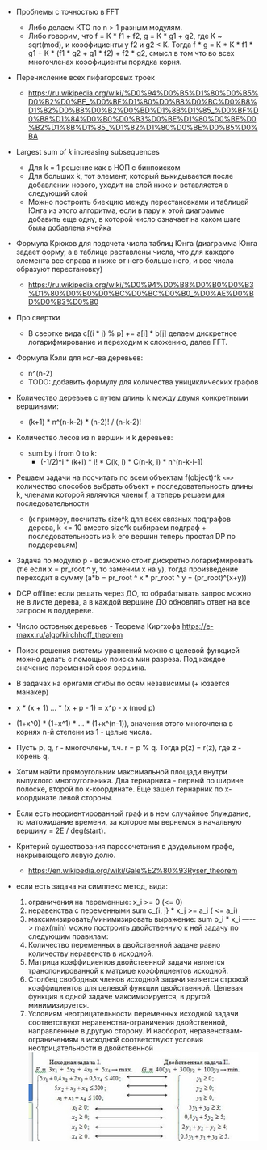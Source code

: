 - Проблемы с точностью в FFT
  - Либо делаем КТО по n > 1 разным модулям.
  - Либо говорим, что f = K * f1 + f2, g = K * g1 + g2, где K ~ sqrt(mod), и коэффициенты у f2 и g2 < K. Тогда f * g = K * K * f1 * g1 + K * (f1 * g2 + g1 * f2) + f2 * g2, смысл в том что во всех многочленах коэффициенты порядка корня.

- Перечисление всех пифагоровых троек
  - https://ru.wikipedia.org/wiki/%D0%94%D0%B5%D1%80%D0%B5%D0%B2%D0%BE_%D0%BF%D1%80%D0%B8%D0%BC%D0%B8%D1%82%D0%B8%D0%B2%D0%BD%D1%8B%D1%85_%D0%BF%D0%B8%D1%84%D0%B0%D0%B3%D0%BE%D1%80%D0%BE%D0%B2%D1%8B%D1%85_%D1%82%D1%80%D0%BE%D0%B5%D0%BA

- Largest sum of *k* increasing subsequences
  - Для k = 1 решение как в НОП с бинпоиском
  - Для больших k, тот элемент, который выкидывается после добавлении нового, уходит на слой ниже и вставляется в следующий слой
  - Можно построить биекцию между перестановками и таблицей Юнга из этого алгоритма, если в пару к этой диаграмме добавить еще одну, в которой число означает на каком шаге была добавлена ячейка

- Формула Крюков для подсчета числа таблиц Юнга (диаграмма Юнга задает форму, а в таблице раставлены числа, что для каждого элемента все справа и ниже от него больше него, и все числа образуют перестановку)
  - https://ru.wikipedia.org/wiki/%D0%94%D0%B8%D0%B0%D0%B3%D1%80%D0%B0%D0%BC%D0%BC%D0%B0_%D0%AE%D0%BD%D0%B3%D0%B0

- Про свертки
  - В свертке вида c[(i \* j) % p] += a[i] \* b[j] делаем дискретное логарифмирование и переходим к сложению, далее FFT.

- Формула Кэли для кол-ва деревьев:
  - n^(n-2)
  - TODO: добавить формулу для количества унициклических графов

- Количество деревьев с путем длины k между двумя конкретными вершинами:
  - (k+1) * n^(n-k-2) * (n-2)! / (n-k-2)! 

- Количество лесов из n вершин и k деревьев:
  - sum by i from 0 to k:
    - (-1/2)^i * (k+i) * i! * C(k, i) * C(n-k, i) * n^(n-k-i-1)

- Решаем задачи на посчитать по всем объектам f(object)^k `<=>` количество способов выбрать объект + последовательность длины k, членами которой являются члены f, а теперь решаем для последовательности
  - (к примеру, посчитать size^k для всех связных подграфов дерева, k <= 10 вместо size^k выбираем подграф + последовательность из k его вершин теперь простая DP по поддеревьям)

- Задача по модулю p - возможно стоит дискретно логарифмировать (т.е если x = pr_root ^ y, то заменим x на y), тогда произведение переходит в сумму (a*b = pr_root ^ x * pr_root ^ y = (pr_root)^(x+y))

- DCP offline: если решать через ДО, то обрабатывать запрос можно не в листе дерева, а в каждой вершине ДО обновлять ответ на все запросы в поддереве.

- Число остовных деревьев - Теорема Киргхофа  https://e-maxx.ru/algo/kirchhoff_theorem

- Поиск решения системы уравнений можно с целевой функцией можно делать с помощью поиска мин разреза. Под каждое значение переменной своя вершина.

- В задачах на оригами сгибы по осям независимы (+ юзается манакер)

- x * (x + 1) ... * (x + p - 1) = x^p - x (mod p)

- (1+x^0) * (1+x^1) * ... * (1+x^(n-1)), значения этого многочлена в корнях n-й степени из 1 - целые числа.

- Пусть p, q, r - многочлены, т.ч. r = p % q. Тогда p(z) = r(z), где z - корень q.

- Хотим найти прямоугольник максимальной площади внутри выпуклого многоугольника. Два тернарника - первый по ширине полоске, второй по x-координате. Еще зашел тернарник по x-координате левой стороны.

- Если есть неориентированный граф и в нем случайное блуждание, то матожидание времени, за которое мы вернемся в начальную вершину = 2E / deg(start).

- Критерий существования паросочетания в двудольном графе, накрывающего левую долю.
  - https://en.wikipedia.org/wiki/Gale%E2%80%93Ryser_theorem

- если есть задача на симплекс метод, вида:
  1) ограничения на переменные: x_i >= 0 (<= 0)
  2) неравенства с переменными sum c_{i, j} * x_j >= a_i ( <= a_i)
  3) максимизировать/минимизировать выражение: sum p_i * x_i —--> max(min)
  можно построить двойственную к ней задачу по следующим правилам:
  1) Количество переменных в двойственной задаче равно количеству неравенств в исходной.
  2) Матрица коэффициентов двойственной задачи является транспонированной к матрице коэффициентов исходной.
  3) Столбец свободных членов исходной задачи является строкой коэффициентов для целевой функции двойственной. Целевая функция в одной задаче максимизируется, в другой минимизируется.
  4) Условиям неотрицательности переменных исходной задачи соответствуют неравенства-ограничения двойственной, направленные в другую сторону. И наоборот, неравенствам-ограничениям в исходной соответствуют условия неотрицательности в двойственной
  ![simplex](https://github.com/Denisson001/algorithms/blob/master/pictures/simplex.jpg)
  


